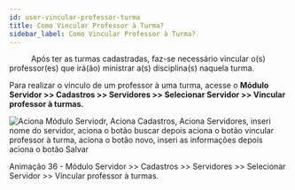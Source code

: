 ```yaml
---
id: user-vincular-professor-turma
title: Como Vincular Professor à Turma?
sidebar_label: Como Vincular Professor à Turma?
---
```


<div id="main-content-access">

&nbsp;&nbsp;&nbsp;&nbsp;&nbsp;&nbsp;&nbsp;&nbsp;&nbsp;&nbsp;Após ter as turmas cadastradas, faz-se necessário vincular o(s) professor(es) que irá(ão) ministrar a(s) disciplina(s) naquela turma.

</div>

Para realizar o vínculo de um professor à uma turma, acesse o **Módulo Servidor >> Cadastros >> Servidores >> Selecionar Servidor >> Vincular professor à turmas.**

![Aciona Módulo Serviodr, Aciona Cadastros, Aciona Servidores, inseri nome do servidor, aciona o botão buscar depois aciona o botão vincular professor à turma, aciona o botão novo, inseri as informações depois aciona o botão Salvar](/img/user-docs/vincular_professor_a_turma.gif)

<p class="centerText">Animação 36 - Módulo Servidor >> Cadastros >> Servidores >> Selecionar Servidor >> Vincular professor à turmas.</p>